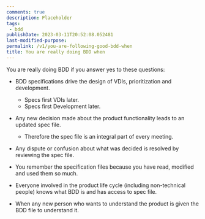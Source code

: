 ```yaml
---
comments: true
description: Placeholder 
tags:
 - bdd
publishDate: 2023-03-11T20:52:08.052481
last-modified-purpose:
permalink: /v1/you-are-following-good-bdd-when
title: You are really doing BDD when
---
```


You are really doing BDD if you answer yes to these questions:

- BDD specifications drive the design of VDIs, prioritization and development.
  - Specs first VDIs later.
  - Specs first Development later.

- Any new decision made about the product functionality leads to an updated spec file.
  - Therefore the spec file is an integral part of every meeting.

- Any dispute or confusion about what was decided is resolved by reviewing the spec file.

- You remember the specification files because you have read, modified and used them so much.

- Everyone involved in the product life cycle (including non-technical people) knows what BDD is and has access to spec file.

- When any new person who wants to understand the product is given the BDD file to understand it.